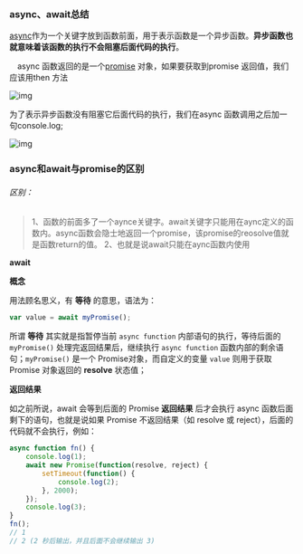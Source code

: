 ### async、await总结

[async](https://so.csdn.net/so/search?q=async&spm=1001.2101.3001.7020)作为一个关键字放到函数前面，用于表示函数是一个异步函数。**异步函数也就意味着该函数的执行不会阻塞后面代码的执行**。

　async 函数返回的是一个[promise](https://so.csdn.net/so/search?q=promise&spm=1001.2101.3001.7020) 对象，如果要获取到promise 返回值，我们应该用then 方法



![img](https://img-blog.csdnimg.cn/img_convert/3275a87652c27441d3e4d786188113cd.png)

为了表示异步函数没有阻塞它后面代码的执行，我们在async 函数调用之后加一句console.log;

![img](https://img-blog.csdnimg.cn/img_convert/1fcc856cc993b7163aa6cfb5c44b41d3.png) 	

### async和await与promise的区别

###### 区别：

> 1、函数的前面多了一个aynce关键字。await关键字只能用在aync定义的函数内。async函数会隐士地返回一个promise，该promise的reosolve值就是函数return的值。
> 2、也就是说await只能在aync函数内使用

**await**

**概念**

用法顾名思义，有 **等待** 的意思，语法为：

```js
var value = await myPromise();
```

所谓 **等待** 其实就是指暂停当前 `async function` 内部语句的执行，等待后面的 `myPromise()` 处理完返回结果后，继续执行 `async function` 函数内部的剩余语句；`myPromise()` 是一个 Promise对象，而自定义的变量 `value` 则用于获取 Promise 对象返回的 **resolve** 状态值；

**返回结果**

如之前所说，await 会等到后面的 Promise **返回结果** 后才会执行 async 函数后面剩下的语句，也就是说如果 Promise 不返回结果（如 resolve 或 reject），后面的代码就不会执行，例如：

```js
async function fn() {
    console.log(1);
    await new Promise(function(resolve, reject) {
        setTimeout(function() {
            console.log(2);
        }, 2000);
    });
    console.log(3);
}
fn();
// 1
// 2 (2 秒后输出，并且后面不会继续输出 3)
```

